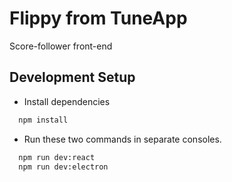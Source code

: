 # Flippy from TuneApp

Score-follower front-end


## Development Setup

- Install dependencies

```bash
  npm install
```

- Run these two commands in separate consoles.

```bash
  npm run dev:react
  npm run dev:electron
```